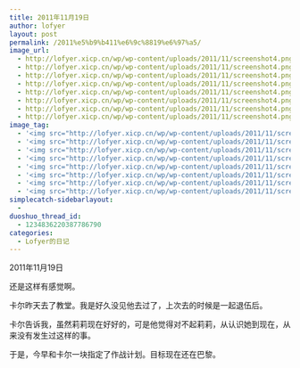 ```yaml
---
title: 2011年11月19日
author: lofyer
layout: post
permalink: /2011%e5%b9%b411%e6%9c%8819%e6%97%a5/
image_url:
  - http://lofyer.xicp.cn/wp/wp-content/uploads/2011/11/screenshot4.png
  - http://lofyer.xicp.cn/wp/wp-content/uploads/2011/11/screenshot4.png
  - http://lofyer.xicp.cn/wp/wp-content/uploads/2011/11/screenshot4.png
  - http://lofyer.xicp.cn/wp/wp-content/uploads/2011/11/screenshot4.png
  - http://lofyer.xicp.cn/wp/wp-content/uploads/2011/11/screenshot4.png
  - http://lofyer.xicp.cn/wp/wp-content/uploads/2011/11/screenshot4.png
  - http://lofyer.xicp.cn/wp/wp-content/uploads/2011/11/screenshot4.png
  - http://lofyer.xicp.cn/wp/wp-content/uploads/2011/11/screenshot4.png
image_tag:
  - '<img src="http://lofyer.xicp.cn/wp/wp-content/uploads/2011/11/screenshot4.png" />'
  - '<img src="http://lofyer.xicp.cn/wp/wp-content/uploads/2011/11/screenshot4.png" />'
  - '<img src="http://lofyer.xicp.cn/wp/wp-content/uploads/2011/11/screenshot4.png" />'
  - '<img src="http://lofyer.xicp.cn/wp/wp-content/uploads/2011/11/screenshot4.png" />'
  - '<img src="http://lofyer.xicp.cn/wp/wp-content/uploads/2011/11/screenshot4.png" />'
  - '<img src="http://lofyer.xicp.cn/wp/wp-content/uploads/2011/11/screenshot4.png" />'
  - '<img src="http://lofyer.xicp.cn/wp/wp-content/uploads/2011/11/screenshot4.png" />'
  - '<img src="http://lofyer.xicp.cn/wp/wp-content/uploads/2011/11/screenshot4.png" />'
simplecatch-sidebarlayout:
  - 
duoshuo_thread_id:
  - 1234836220387786790
categories:
  - Lofyer的日记
---
```

2011年11月19日

还是这样有感觉啊。

卡尔昨天去了教堂。我是好久没见他去过了，上次去的时候是一起退伍后。

卡尔告诉我，虽然莉莉现在好好的，可是他觉得对不起莉莉，从认识她到现在，从来没有发生过这样的事。

于是，今早和卡尔一块指定了作战计划。目标现在还在巴黎。